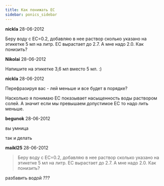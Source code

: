 ```yaml
---
title: Как понижать EC
sidebar: ponics_sidebar
---
```


**nickla** 28-06-2012

Беру воду с EC=0.2, добавляю в нее раствор сколько указано на этикетке 5 мл на литр. EC вырастает до 2.7. А мне надо 2.0. Как понизить?


**Nikolai** 28-06-2012

Напишите на этикетке 3,6 мл вместо 5 мл. :)


**nickla** 28-06-2012

Перефразируя вас - лей меньше и все будет в порядке? 

Насколько я понимаю EC показывает насыщенность воды раствором солей. А значит если мы превышаем допустимое EC то надо лить меньше. 


**begunok** 28-06-2012

вы умница

так и делать


**maikl25** 28-06-2012

> Беру воду с EC=0.2, добавляю в нее раствор сколько указано на этикетке 5 мл на литр. EC вырастает до 2.7. А мне надо 2.0. Как понизить?

разбавить водой *???*


